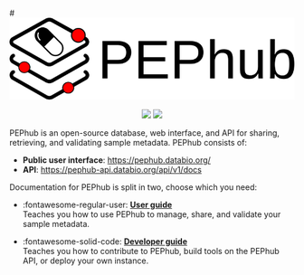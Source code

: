 #<img src="img/pephub_logo_big.svg" class="img-header">

<p align="center">
<a href="https://pep.databio.org" alt="PEP compatible"><img src="https://pepkit.github.io/img/PEP-compatible-green.svg"/></a>
<a href="https://github.com/pepkit/pephub" alt="GitHub source code"><img src="https://img.shields.io/badge/source-github-354a75?logo=github"/></a>
</p>



PEPhub is an open-source database, web interface, and API for sharing, retrieving, and validating sample metadata. PEPhub consists of:

- **Public user interface**: <a href="https://pephub.databio.org/" target="_blank">https://pephub.databio.org/</a>
- **API**: <a href="https://pephub-api.databio.org/api/v1/docs" target="_blank">https://pephub-api.databio.org/api/v1/docs</a>


Documentation for PEPhub is split in two, choose which you need:

<div class="grid cards" markdown>

- :fontawesome-regular-user:  [**User guide**](user/getting-started.md)  
  Teaches you how to use PEPhub to manage, share, and validate your sample metadata.

- :fontawesome-solid-code: [**Developer guide**](developer/setup.md)  
  Teaches you how to contribute to PEPhub, build tools on the PEPhub API, or deploy your own instance.

</div>

